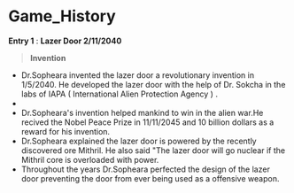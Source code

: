 # Game_History
**Entry 1** :
**Lazer Door 2/11/2040**
>**Invention**
- Dr.Sopheara invented the lazer door a revolutionary invention in 1/5/2040. He developed the lazer door with the help of Dr. Sokcha in the labs of IAPA ( International Alien Protection Agency ) .
-
- Dr.Sopheara's invention helped mankind to win in the alien war.He recived the Nobel Peace Prize in 11/11/2045 and 10 billion dollars as a reward for his invention.
- Dr.Sopheara explained the lazer door is powered by the recently discovered ore Mithril. He also said "The lazer door will go nuclear if the Mithril core is overloaded with power.
- Throughout the years Dr.Sopheara perfected the design of the lazer door preventing the door from ever being used as a offensive weapon. 
